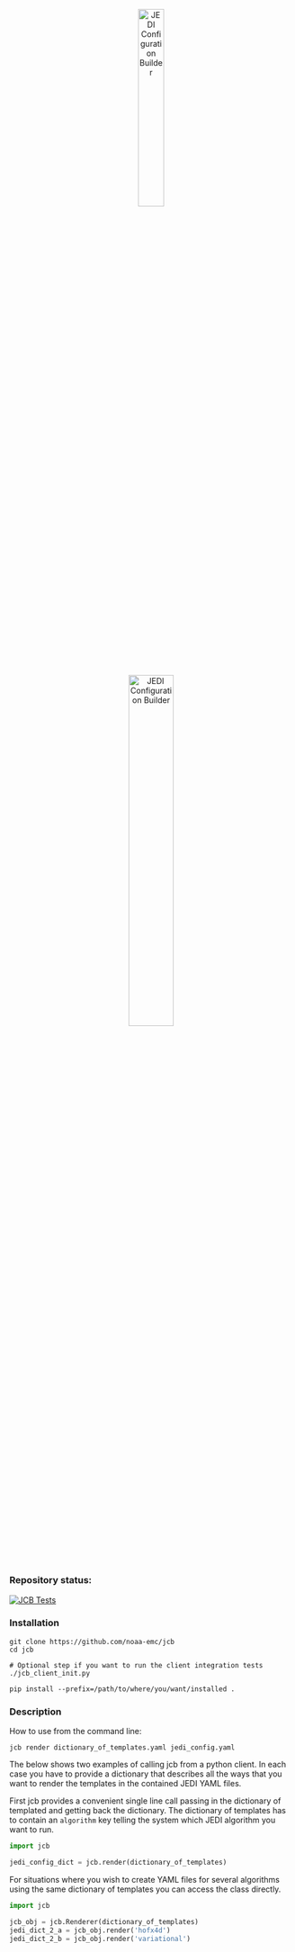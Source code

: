 <div
  align="center"
>

<img
  style="vertical-align:middle"
  src="https://github.com/danholdaway/jcb/blob/develop/etc/jcb.png"
  width="30%"
  alt="JEDI Configuration Builder"
/>

<img
  style="vertical-align:middle"
  src="https://github.com/danholdaway/jcb/blob/develop/etc/jcb-text.png"
  width="40%"
  alt="JEDI Configuration Builder"
/>
</div>

#

### Repository status:

[![JCB Tests](https://github.com/NOAA-EMC/jcb/actions/workflows/basic_testing.yaml/badge.svg?branch=develop)](https://github.com/NOAA-EMC/jcb/actions/workflows/basic_testing.yaml)

### Installation

``` shell
git clone https://github.com/noaa-emc/jcb
cd jcb

# Optional step if you want to run the client integration tests
./jcb_client_init.py

pip install --prefix=/path/to/where/you/want/installed .
```

### Description

How to use from the command line:

``` shell
jcb render dictionary_of_templates.yaml jedi_config.yaml
```

The below shows two examples of calling jcb from a python client. In each case you have to provide a dictionary that describes all the ways that you want to render the templates in the contained JEDI YAML files.

First jcb provides a convenient single line call passing in the dictionary of templated and getting back the dictionary. The dictionary of templates has to contain an `algorithm` key telling the system which JEDI algorithm you want to run.

``` python
import jcb

jedi_config_dict = jcb.render(dictionary_of_templates)
```

For situations where you wish to create YAML files for several algorithms using the same dictionary of templates you can access the class directly.

``` python
import jcb

jcb_obj = jcb.Renderer(dictionary_of_templates)
jedi_dict_2_a = jcb_obj.render('hofx4d')
jedi_dict_2_b = jcb_obj.render('variational')
```
